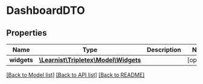 # DashboardDTO

## Properties
Name | Type | Description | Notes
------------ | ------------- | ------------- | -------------
**widgets** | [**\Learnist\Tripletex\Model\Widgets**](Widgets.md) |  | [optional] 

[[Back to Model list]](../../README.md#documentation-for-models) [[Back to API list]](../../README.md#documentation-for-api-endpoints) [[Back to README]](../../README.md)

